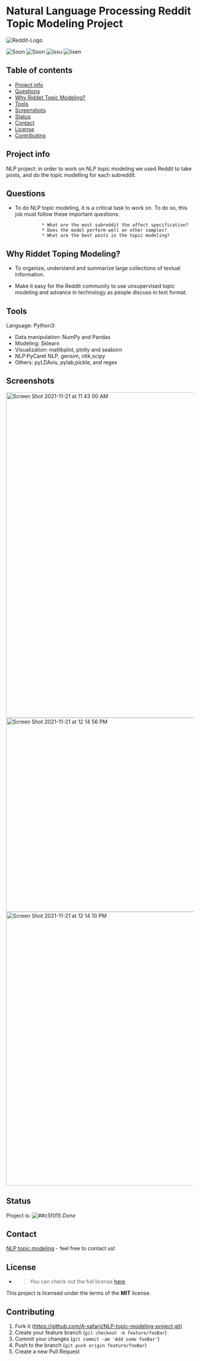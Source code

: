 # Natural Language Processing Reddit Topic Modeling Project

![Reddit-Logo](https://user-images.githubusercontent.com/20365333/142718256-b23b15c4-6f5f-44bb-8df2-293d5f2f057d.png)




<img src="https://img.shields.io/badge/Complete-Soon-red" alt="Soon"/> <img src="https://img.shields.io/badge/NLP-Topic%20Modeling-blue" alt="Soon"/>
<img src="https://img.shields.io/github/issues/A-safarji/NLP-topic-modeling-project" alt="issu"/>
<img src="https://img.shields.io/github/license/A-safarji/NLP-topic-modeling-project" alt="lisen"/>



[](https://img.shields.io/badge/Complete-Soon-red)
## Table of contents
* [Project info](#project-info)
* [Questions](#questions)
* [Why Riddet Topic Modeling?](#why-riddet-topic-modeling)
* [Tools](#tools)
* [Screenshots](#screenshots)
* [Status](#status)
* [Contact](#contact)
* [License](#license)
* [Contributing](#contributing)


## Project info
NLP project: in order to work on NLP topic modeling we used Reddit to take posts, and do the topic modelling for each subreddit.



## Questions

* To do NLP topic modeling, it is a critical task to work on. To do so, this job must follow these important questions:

                * What are the most subreddit the affect specification?
                * Does the model perform well on other samples?
                * What are the best posts in the topic modeling?


## Why Riddet Toping Modeling?

* To organize, understand and summarize large collections of textual information.

* Make it easy for the Reddit community to use unsupervised topic modeling and advance in technology as people discuss in text format.   


## Tools
Language: Python3:
* Data manipulation: NumPy and Pandas 
* Modeling: Sklearn 
* Visualization: matlibplot, plotly and seaborn 
* NLP:PyCaret NLP, gensim, nltk,scipy
* Others: pyLDAvis, pylab,pickle, and regex


## Screenshots


<img width="874" alt="Screen Shot 2021-11-21 at 11 43 00 AM" src="https://user-images.githubusercontent.com/20365333/142755563-c4d891db-f804-4369-a03e-3312524d7f44.png">



<img width="521" alt="Screen Shot 2021-11-21 at 12 14 56 PM" src="https://user-images.githubusercontent.com/20365333/142756378-8a553047-4351-4234-af9f-6b2dc7d30f57.png">

<img width="735" alt="Screen Shot 2021-11-21 at 12 14 10 PM" src="https://user-images.githubusercontent.com/20365333/142756356-7cacde93-aa0e-4562-bb01-653d7a98f218.png">

## Status

 Project is: ![##c5f015](https://via.placeholder.com/15/c5f015/000000?text=+)  _Done_


## Contact

[NLP topic modeling](https://github.com/A-safarji) - feel free to contact us!




## License
* >You can check out the full license [here](https://github.com/A-safarji/NLP-topic-modeling-project/blob/main/README.md)

This project is licensed under the terms of the **MIT** license.

## Contributing

1. Fork it (<https://github.com/A-safarji/NLP-topic-modeling-project.git>)
2. Create your feature branch (`git checkout -b feature/fooBar`)
3. Commit your changes (`git commit -am 'Add some fooBar'`)
4. Push to the branch (`git push origin feature/fooBar`)
5. Create a new Pull Request

<!-- Project is: ![##c5f015](https://via.placeholder.com/15/c5f015/000000?text=+)  _Done_
 Project is: ![##ff0000](https://via.placeholder.com/15/ff0000/000000?text=+)  _Under-Proccess_

[![Build](https://github.com/SimonIT/spotifylyrics/workflows/Build/badge.svg)](https://github.com/SimonIT/spotifylyrics/actions?query=workflow%3ABuild)
[![Current Release](https://img.shields.io/github/release/SimonIT/spotifylyrics.svg)](https://github.com/SimonIT/spotifylyrics/releases)
[![License](https://img.shields.io/github/license/SimonIT/spotifylyrics.svg)](https://github.com/SimonIT/spotifylyrics/blob/master/LICENSE)
[![GitHub All Releases](https://img.shields.io/github/downloads/SimonIT/spotifylyrics/total)](https://github.com/SimonIT/spotifylyrics/releases)
